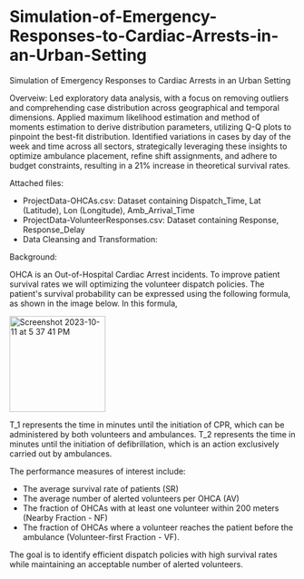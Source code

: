 # Simulation-of-Emergency-Responses-to-Cardiac-Arrests-in-an-Urban-Setting
Simulation of Emergency Responses to Cardiac Arrests in an Urban Setting

Overveiw: Led exploratory data analysis, with a focus on removing outliers and comprehending case distribution across geographical and temporal dimensions. Applied maximum likelihood estimation and method of moments estimation to derive distribution parameters, utilizing Q-Q plots to pinpoint the best-fit distribution. Identified variations in cases by day of the week and time across all sectors, strategically leveraging these insights to optimize ambulance placement, refine shift assignments, and adhere to budget constraints, resulting in a 21% increase in theoretical survival rates.

Attached files: 
- ProjectData-OHCAs.csv: Dataset containing Dispatch_Time, Lat (Latitude), Lon (Longitude), Amb_Arrival_Time
- ProjectData-VolunteerResponses.csv:  Dataset containing Response, Response_Delay
- Data Cleansing and Transformation: 

Background: 

OHCA is an Out-of-Hospital Cardiac Arrest incidents. To improve patient survival rates we will optimizing the volunteer dispatch policies. The patient's survival probability can be expressed using the following formula, as shown in the image below. In this formula, 

<img width="169" alt="Screenshot 2023-10-11 at 5 37 41 PM" src="https://github.com/yusef-rahimzada/Simulation-of-Emergency-Responses-to-Cardiac-Arrests-in-an-Urban-Setting/assets/66438099/54a5c6cb-cd0e-469e-8bc1-de9ceb27ee3f">

T_1  represents the time in minutes until the initiation of CPR, which can be administered by both volunteers and ambulances.
T_2 represents the time in minutes until the initiation of defibrillation, which is an action exclusively carried out by ambulances.

The performance measures of interest include: 
- The average survival rate of patients (SR)
- The average number of alerted volunteers per OHCA (AV)
- The fraction of OHCAs with at least one volunteer within 200 meters (Nearby Fraction - NF)
- The fraction of OHCAs where a volunteer reaches the patient before the ambulance (Volunteer-first Fraction - VF).

The goal is to identify efficient dispatch policies with high survival rates while maintaining an acceptable number of alerted volunteers.
